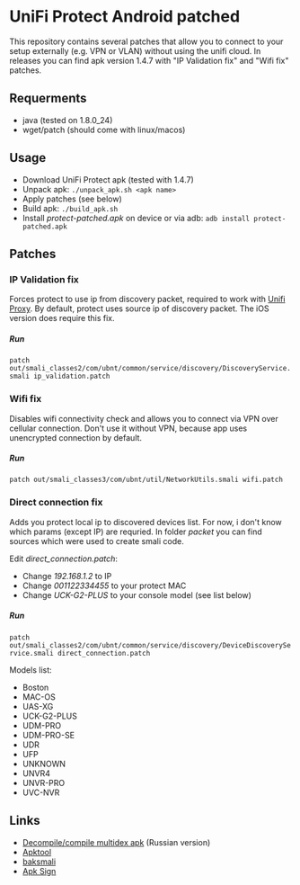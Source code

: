 # UniFi Protect Android patched
This repository contains several patches that allow you to connect to your setup externally (e.g. VPN or VLAN) without using the unifi cloud.
In releases you can find apk version 1.4.7 with "IP Validation fix" and "Wifi fix" patches.

## Requerments
* java (tested on 1.8.0_24)
* wget/patch (should come with linux/macos)

## Usage
* Download UniFi Protect apk (tested with 1.4.7)
* Unpack apk: `./unpack_apk.sh <apk name>`
* Apply patches (see below)
* Build apk: `./build_apk.sh` 
* Install *protect-patched.apk* on device or via adb: `adb install protect-patched.apk`

## Patches

### IP Validation fix
Forces protect to use ip from discovery packet, required to work with [Unifi Proxy](https://github.com/bahamas10/unifi-proxy). By default, protect uses source ip of discovery packet. The iOS version does require this fix.

##### Run
`patch out/smali_classes2/com/ubnt/common/service/discovery/DiscoveryService.smali ip_validation.patch`



### Wifi fix
Disables wifi connectivity check and allows you to connect via VPN over cellular connection. Don't use it without VPN, because app uses unencrypted connection by default.
##### Run
`patch out/smali_classes3/com/ubnt/util/NetworkUtils.smali wifi.patch`

### Direct connection fix
Adds you protect local ip to discovered devices list. For now, i don't know which params (except IP) are requried. In folder *packet* you can find sources which were used to create smali code.

Edit *direct_connection.patch*:
* Change *192.168.1.2* to IP
* Change *001122334455* to your protect MAC
* Change *UCK-G2-PLUS* to your console model (see list below)

##### Run
`patch out/smali_classes2/com/ubnt/common/service/discovery/DeviceDiscoveryService.smali direct_connection.patch`

Models list:
* Boston
* MAC-OS
* UAS-XG
* UCK-G2-PLUS
* UDM-PRO
* UDM-PRO-SE
* UDR
* UFP
* UNKNOWN
* UNVR4
* UNVR-PRO
* UVC-NVR


## Links
* [Decompile/compile multidex apk](https://vk.com/@1abcpublic-vzlamyvaem-platnoe-prilozhenie-na-android) (Russian version)
* [Apktool](https://ibotpeaches.github.io/Apktool/)
* [baksmali](https://github.com/JesusFreke/smali)
* [Apk Sign](https://github.com/appium-boneyard/sign)

